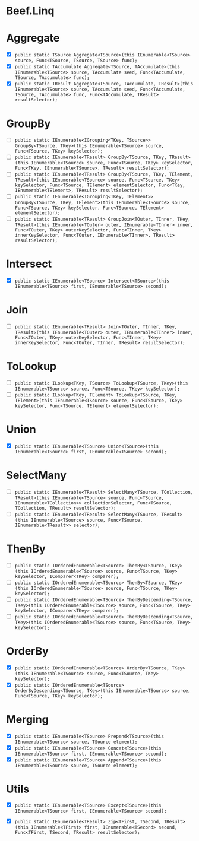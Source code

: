 # Beef.Linq




# Aggregate
 - [x] `public static TSource Aggregate<TSource>(this IEnumerable<TSource> source, Func<TSource, TSource, TSource> func);`
 - [x] `public static TAccumulate Aggregate<TSource, TAccumulate>(this IEnumerable<TSource> source, TAccumulate seed, Func<TAccumulate, TSource, TAccumulate> func);`
 - [x] `public static TResult Aggregate<TSource, TAccumulate, TResult>(this IEnumerable<TSource> source, TAccumulate seed, Func<TAccumulate, TSource, TAccumulate> func, Func<TAccumulate, TResult> resultSelector);`

# GroupBy
 - [ ] `public static IEnumerable<IGrouping<TKey, TSource>> GroupBy<TSource, TKey>(this IEnumerable<TSource> source, Func<TSource, TKey> keySelector);`
 - [ ] `public static IEnumerable<TResult> GroupBy<TSource, TKey, TResult>(this IEnumerable<TSource> source, Func<TSource, TKey> keySelector, Func<TKey, IEnumerable<TSource>, TResult> resultSelector);`
 - [ ] `public static IEnumerable<TResult> GroupBy<TSource, TKey, TElement, TResult>(this IEnumerable<TSource> source, Func<TSource, TKey> keySelector, Func<TSource, TElement> elementSelector, Func<TKey, IEnumerable<TElement>, TResult> resultSelector);`
 - [ ] `public static IEnumerable<IGrouping<TKey, TElement>> GroupBy<TSource, TKey, TElement>(this IEnumerable<TSource> source, Func<TSource, TKey> keySelector, Func<TSource, TElement> elementSelector);`
 - [ ] `public static IEnumerable<TResult> GroupJoin<TOuter, TInner, TKey, TResult>(this IEnumerable<TOuter> outer, IEnumerable<TInner> inner, Func<TOuter, TKey> outerKeySelector, Func<TInner, TKey> innerKeySelector, Func<TOuter, IEnumerable<TInner>, TResult> resultSelector);`

# Intersect
 - [x] `public static IEnumerable<TSource> Intersect<TSource>(this IEnumerable<TSource> first, IEnumerable<TSource> second);`
 
# Join
 - [ ] `public static IEnumerable<TResult> Join<TOuter, TInner, TKey, TResult>(this IEnumerable<TOuter> outer, IEnumerable<TInner> inner, Func<TOuter, TKey> outerKeySelector, Func<TInner, TKey> innerKeySelector, Func<TOuter, TInner, TResult> resultSelector);`

# ToLookup
 - [ ] `public static ILookup<TKey, TSource> ToLookup<TSource, TKey>(this IEnumerable<TSource> source, Func<TSource, TKey> keySelector);`
 - [ ] `public static ILookup<TKey, TElement> ToLookup<TSource, TKey, TElement>(this IEnumerable<TSource> source, Func<TSource, TKey> keySelector, Func<TSource, TElement> elementSelector);`

# Union
 - [x] `public static IEnumerable<TSource> Union<TSource>(this IEnumerable<TSource> first, IEnumerable<TSource> second);`

# SelectMany
 - [ ] `public static IEnumerable<TResult> SelectMany<TSource, TCollection, TResult>(this IEnumerable<TSource> source, Func<TSource, IEnumerable<TCollection>> collectionSelector, Func<TSource, TCollection, TResult> resultSelector);`
 - [ ] `public static IEnumerable<TResult> SelectMany<TSource, TResult>(this IEnumerable<TSource> source, Func<TSource, IEnumerable<TResult>> selector);`

# ThenBy
 - [ ] `public static IOrderedEnumerable<TSource> ThenBy<TSource, TKey>(this IOrderedEnumerable<TSource> source, Func<TSource, TKey> keySelector, IComparer<TKey> comparer);`
 - [ ] `public static IOrderedEnumerable<TSource> ThenBy<TSource, TKey>(this IOrderedEnumerable<TSource> source, Func<TSource, TKey> keySelector);`
 - [ ] `public static IOrderedEnumerable<TSource> ThenByDescending<TSource, TKey>(this IOrderedEnumerable<TSource> source, Func<TSource, TKey> keySelector, IComparer<TKey> comparer);`
 - [ ] `public static IOrderedEnumerable<TSource> ThenByDescending<TSource, TKey>(this IOrderedEnumerable<TSource> source, Func<TSource, TKey> keySelector);`

# OrderBy
 - [x] `public static IOrderedEnumerable<TSource> OrderBy<TSource, TKey>(this IEnumerable<TSource> source, Func<TSource, TKey> keySelector);`
 - [x] `public static IOrderedEnumerable<TSource> OrderByDescending<TSource, TKey>(this IEnumerable<TSource> source, Func<TSource, TKey> keySelector);`

# Merging
 - [x] `public static IEnumerable<TSource> Prepend<TSource>(this IEnumerable<TSource> source, TSource element);`
 - [x] `public static IEnumerable<TSource> Concat<TSource>(this IEnumerable<TSource> first, IEnumerable<TSource> second);`
 - [x] `public static IEnumerable<TSource> Append<TSource>(this IEnumerable<TSource> source, TSource element);`

# Utils
 - [x] `public static IEnumerable<TSource> Except<TSource>(this IEnumerable<TSource> first, IEnumerable<TSource> second);`
 - [x] `public static IEnumerable<TResult> Zip<TFirst, TSecond, TResult>(this IEnumerable<TFirst> first, IEnumerable<TSecond> second, Func<TFirst, TSecond, TResult> resultSelector);`

